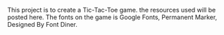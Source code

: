 This project is to create a Tic-Tac-Toe game. the resources used will be posted here.
The fonts on the game is Google Fonts, Permanent Marker, Designed By Font Diner.
